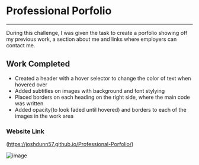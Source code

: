 # Professional Porfolio

***

During this challenge, I was given the task to create a porfolio showing off my previous work, a section about me and links where employers can contact me.

## Work Completed

* Created a header with a hover selector to change the color of text when hovered over
* Added subtitles on images with background and font stylying
* Placed borders on each heading on the right side, where the main code was written
* Added opacity(to look faded until hovered) and borders to each of the images in the work area

### Website Link

(https://joshdunn57.github.io/Professional-Porfolio/)



![image](https://user-images.githubusercontent.com/105329236/171511052-aa824882-d627-497b-98cb-4a9683577e1e.png)
